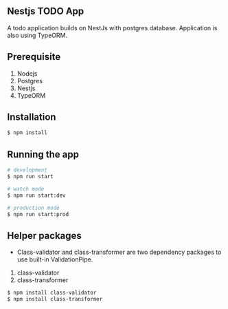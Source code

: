 ## Nestjs TODO App

A todo application builds on NestJs with postgres database. Application is also using TypeORM.

## Prerequisite

1. Nodejs
2. Postgres
3. Nestjs
4. TypeORM

## Installation

```bash
$ npm install
```

## Running the app

```bash
# development
$ npm run start

# watch mode
$ npm run start:dev

# production mode
$ npm run start:prod
```

## Helper packages

- Class-validator and class-transformer are two dependency packages to use built-in ValidationPipe.

1. class-validator
2. class-transformer

```bash
$ npm install class-validator
$ npm install class-transformer
```
